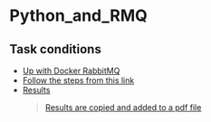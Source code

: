 # Python_and_RMQ
## Task conditions
* [Up with Docker RabbitMQ]()
* [Follow the steps from this link]()
* [Results]()
  > [Results are copied and added to a pdf file]()
